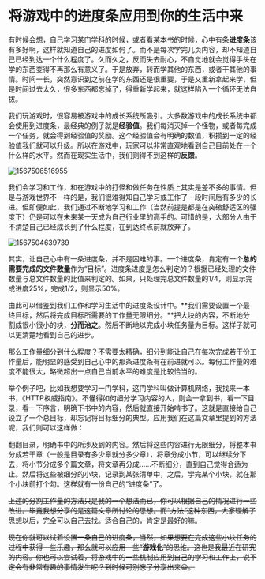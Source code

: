 # 将游戏中的进度条应用到你的生活中来

有时候会想，自己学习某门学科的时候，或者看某本书的时候，心中有条**进度条**该有多好啊，这样就知道自己的进度如何了。而不是每次学完几页内容，却不知道自己已经到达一个什么程度了。久而久之，反而失去耐心，不自觉地就会觉得手头在学的东西变得不再那么有意义了。于是放弃，转而学其他的东西，或者干其他的事情。时间一长，突然意识到之前在学的东西还是很重要，于是又重新拿起来学，但是时间过去太久，很多东西都忘掉了，得重新学起来，就这样陷入一个循环无法自拔。

我们玩游戏时，很容易被游戏中的成长系统所吸引。大多数游戏中的成长系统中都会使用到进度条，最经典的例子就是**经验值**。我们每消灭掉一个怪物，或者每完成一个任务，就会得到经验值的奖励。这个经验值会有明确的数值，积攒到一定的经验值我们就可以升级。所以在游戏中，玩家可以非常直观地看到自己目前处在一个什么样的水平。然而在现实生活中，我们则得不到这样的**反馈**。

![1567506516955](C:\Users\lenovo\Desktop\1567506516955.png)

我们会学习和工作，和在游戏中的打怪和做任务在性质上其实是差不多的事情。但是与游戏世界不一样的是，我们很难得知自己学习或工作了一段时间后有多少的长进。但即便如此，我们通过不断地学习和工作（当然前提是都是在突破舒适区的强度下）仍是可以在未来某一天成为自己行业里的高手的。可惜的是，大部分人由于不清楚自己已经成长到了什么程度，在到达终点前就放弃了。

![1567504639739](C:\Users\lenovo\Desktop\black.png)

其实，让自己心中有一条进度条，并不是困难的事。一个进度条，肯定有一个**总的需要完成的文件数量**作为“目标”。进度条进度是怎么判定的？根据已经处理的文件数量与总文件数量的比值来判定的。如果，只处理完总文件数量的1/4，则显示完成进度25%，完成1/2，则显示50%。

由此可以借鉴到我们工作和学习生活中的进度条设计中。**我们需要设置一个最终目标，然后将完成目标所需要的工作量无限细分。**把大块的内容，不断地分割成很小很小的块，**分而治之**。然后不断地以完成小块任务量为目标。这样子就可以更清楚地看到自己的进步。

那么工作量细分到什么程度？不需要太精确，细分到能让自己在每次完成若干份工作量后，能明显的感受到自己心中的那条进度条有在前进就可以。每份工作量的难度不能很大，略微超出一点自己当前水平的难度是比较恰当的。

举个例子吧，比如我想要学习一门学科，这门学科叫做计算机网络，我找来一本书，《HTTP权威指南》。不懂得如何细分学习内容的人，则会一拿到书，看一下目录，看一下序言，明确下书中的内容，然后就直接开始啃书了。这就是直接给自己设立了一个总目标，却忘记将目标细分的典型。应用我们在这篇文章里提到的方法呢，我们则可以这样做：

翻翻目录，明确书中的所涉及到的内容。然后将这些内容进行无限细分，将整本书分成若干章（一般是目录有多少章就分多少章），将章分成小节，可以继续分下去，将小节分成多个篇文章，将文章再分成……不断细分，直到自己觉得合适为止。然后将这些被细分的小块，记录到某张清单中，之后，学完某个小块，就在那个小块前打个勾。这样就有一份自己的“进度条”了。









~~上述的分割工作量的方法只是我的一个想法而已，你可以根据自己的情况进行一些改进。毕竟我想分享的是这篇文章所讨论的思想。而“方法”这种东西，大家理解了思想以后，完全可以自己去找。适合自己的，肯定是最好的嘛。~~

~~现在你就可以试着设置一条自己的进度条，当然，如果想要在完成这些小块任务的过程中获得一些乐趣，那么就可以应用一些“**游戏化**”的思维。这也是我最近在研究的内容。你也可以尝试着，将游戏中的一些机制应用到自己的学习和工作上，说不定会有非常有趣的事情发生呢？到时候可别忘了分享出来😀。~~

